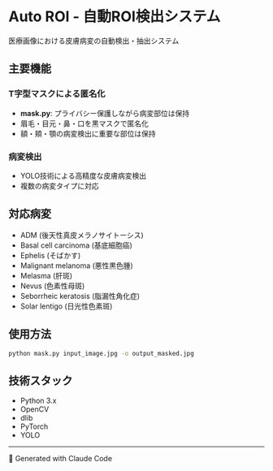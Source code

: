 # Auto ROI - 自動ROI検出システム

医療画像における皮膚病変の自動検出・抽出システム

## 主要機能

### T字型マスクによる匿名化
- **mask.py**: プライバシー保護しながら病変部位は保持
- 眉毛・目元・鼻・口を黒マスクで匿名化
- 額・頬・顎の病変検出に重要な部位は保持

### 病変検出
- YOLO技術による高精度な皮膚病変検出
- 複数の病変タイプに対応

## 対応病変

- ADM (後天性真皮メラノサイトーシス)
- Basal cell carcinoma (基底細胞癌)  
- Ephelis (そばかす)
- Malignant melanoma (悪性黒色腫)
- Melasma (肝斑)
- Nevus (色素性母斑)
- Seborrheic keratosis (脂漏性角化症)
- Solar lentigo (日光性色素斑)

## 使用方法

```bash
python mask.py input_image.jpg -o output_masked.jpg
```

## 技術スタック

- Python 3.x
- OpenCV
- dlib
- PyTorch
- YOLO

---
🤖 Generated with Claude Code